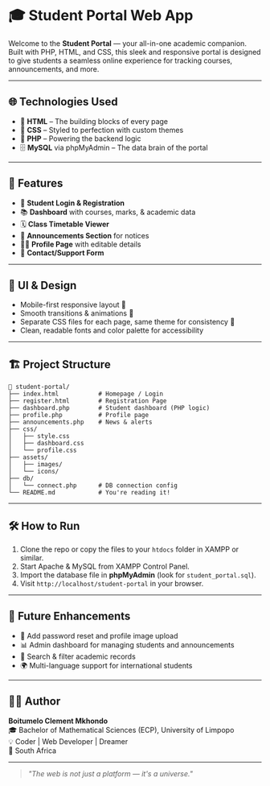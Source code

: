 
# 🎓 Student Portal Web App

Welcome to the **Student Portal** — your all-in-one academic companion. Built with PHP, HTML, and CSS, this sleek and responsive portal is designed to give students a seamless online experience for tracking courses, announcements, and more.

---

## 🌐 Technologies Used

- 🧱 **HTML** – The building blocks of every page
- 🎨 **CSS** – Styled to perfection with custom themes
- 🧠 **PHP** – Powering the backend logic
- 🗄️ **MySQL** via phpMyAdmin – The data brain of the portal

---

## 🚀 Features

- 🔐 **Student Login & Registration**
- 📚 **Dashboard** with courses, marks, & academic data
- 🗓️ **Class Timetable Viewer**
- 📣 **Announcements Section** for notices
- 🧑‍💼 **Profile Page** with editable details
- 📩 **Contact/Support Form**

---

## 🎨 UI & Design

- Mobile-first responsive layout 📱
- Smooth transitions & animations 🌈
- Separate CSS files for each page, same theme for consistency 🧩
- Clean, readable fonts and color palette for accessibility

---

## 🏗️ Project Structure

```
📁 student-portal/
├── index.html           # Homepage / Login
├── register.html        # Registration Page
├── dashboard.php        # Student dashboard (PHP logic)
├── profile.php          # Profile page
├── announcements.php    # News & alerts
├── css/
│   ├── style.css
│   ├── dashboard.css
│   └── profile.css
├── assets/
│   ├── images/
│   └── icons/
├── db/
│   └── connect.php      # DB connection config
└── README.md            # You're reading it!
```

---

## 🛠️ How to Run

1. Clone the repo or copy the files to your `htdocs` folder in XAMPP or similar.
2. Start Apache & MySQL from XAMPP Control Panel.
3. Import the database file in **phpMyAdmin** (look for `student_portal.sql`).
4. Visit `http://localhost/student-portal` in your browser.

---

## 🌱 Future Enhancements

- 🔐 Add password reset and profile image upload
- 📊 Admin dashboard for managing students and announcements
- 🔎 Search & filter academic records
- 🌍 Multi-language support for international students

---

## 👨‍💻 Author

**Boitumelo Clement Mkhondo**  
🎓 Bachelor of Mathematical Sciences (ECP), University of Limpopo  
💡 Coder | Web Developer | Dreamer  
📍 South Africa

---

> _"The web is not just a platform — it's a universe."_


